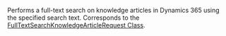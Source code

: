 Performs a full-text search on knowledge articles in Dynamics 365 using the specified search text.
Corresponds to the [FullTextSearchKnowledgeArticleRequest Class](https://msdn.microsoft.com/library/microsoft.crm.sdk.messages.fulltextsearchknowledgearticlerequest.aspx).
